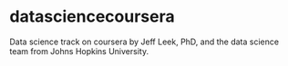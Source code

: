 # datasciencecoursera
Data science track on coursera by Jeff Leek, PhD, and the data science team from Johns Hopkins University.
